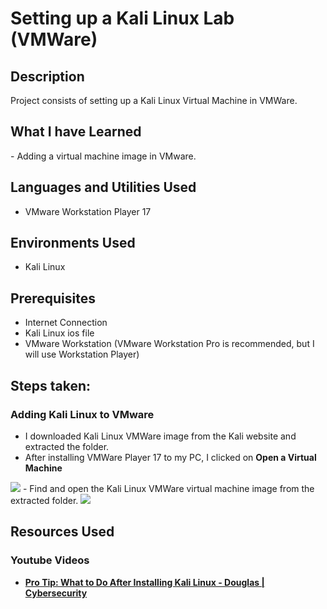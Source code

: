 <h1>Setting up a Kali Linux Lab (VMWare)</h1>


<h2>Description</h2>
Project consists of setting up a Kali Linux Virtual Machine in VMWare.
<br/>

<h2>What I have Learned</h2>
- Adding a virtual machine image in VMware.

<h2>Languages and Utilities Used</h2>

- VMware Workstation Player 17

<h2>Environments Used </h2>

- Kali Linux

<h2>Prerequisites</h2>

- Internet Connection
- Kali Linux ios file
- VMware Workstation (VMware Workstation Pro is recommended, but I will use Workstation Player)

<h2>Steps taken:</h2>

<h3>Adding Kali Linux to VMware</h3>

- I downloaded Kali Linux VMWare image from the Kali website and extracted the folder.
- After installing VMWare Player 17 to my PC, I clicked on <b>Open a Virtual Machine</b>
<img src='https://i.imgur.com/6ZzjkQY.png'>
- Find and open the Kali Linux VMWare virtual machine image from the extracted folder.
<img src='https://i.imgur.com/QMN2Ud6.png'>

<h2>Resources Used</h2>

<h3>Youtube Videos</h3>

- <a href='https://www.youtube.com/watch?v=Vos7DCTqvSM'><b>Pro Tip: What to Do After Installing Kali Linux - Douglas | Cybersecurity</b></a>


<!--
 ```diff
- text in red
+ text in green
! text in orange
# text in gray
@@ text in purple (and bold)@@
```
